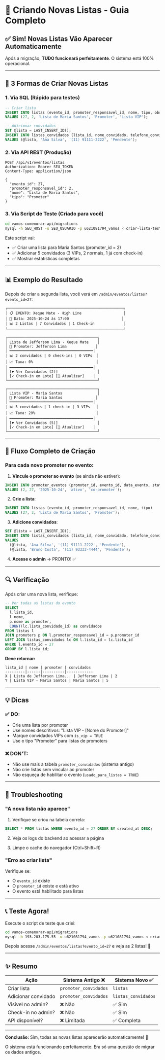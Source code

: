 # 🎯 Criando Novas Listas - Guia Completo

## ✅ Sim! Novas Listas Vão Aparecer Automaticamente

Após a migração, **TUDO funcionará perfeitamente**. O sistema está 100% operacional.

---

## 🚀 3 Formas de Criar Novas Listas

### **1. Via SQL (Rápido para testes)**

```sql
-- Criar lista
INSERT INTO listas (evento_id, promoter_responsavel_id, nome, tipo, observacoes)
VALUES (27, 2, 'Lista de Maria Santos', 'Promoter', 'Lista VIP');

-- Adicionar convidados
SET @lista = LAST_INSERT_ID();
INSERT INTO listas_convidados (lista_id, nome_convidado, telefone_convidado, status_checkin)
VALUES (@lista, 'Ana Silva', '(11) 91111-2222', 'Pendente');
```

### **2. Via API REST (Produção)**

```http
POST /api/v1/eventos/listas
Authorization: Bearer SEU_TOKEN
Content-Type: application/json

{
  "evento_id": 27,
  "promoter_responsavel_id": 2,
  "nome": "Lista de Maria Santos",
  "tipo": "Promoter"
}
```

### **3. Via Script de Teste (Criado para você)**

```bash
cd vamos-comemorar-api/migrations
mysql -h SEU_HOST -u SEU_USUARIO -p u621081794_vamos < criar-lista-teste-evento27.sql
```

Este script vai:
- ✅ Criar uma lista para Maria Santos (promoter_id = 2)
- ✅ Adicionar 5 convidados (3 VIPs, 2 normais, 1 já com check-in)
- ✅ Mostrar estatísticas completas

---

## 📊 Exemplo do Resultado

Depois de criar a segunda lista, você verá em `/admin/eventos/listas?evento_id=27`:

```
┌─────────────────────────────────────────────────────┐
│ 📋 EVENTO: Xeque Mate - High Line                   │
│ 📅 Data: 2025-10-24 às 17:00                        │
│ 📊 2 Listas | 7 Convidados | 1 Check-in             │
└─────────────────────────────────────────────────────┘

┌─────────────────────────────────────────┐
│ Lista de Jefferson Lima - Xeque Mate    │
│ 👤 Promoter: Jefferson Lima             │
│ ━━━━━━━━━━━━━━━━━━━━━━━━━━━━━━━━━━━━━━│
│ 📊 2 convidados | 0 check-ins | 0 VIPs  │
│ 📈 Taxa: 0%                             │
│ ━━━━━━━━━━━━━━━━━━━━━━━━━━━━━━━━━━━━━━│
│ [▼ Ver Convidados (2)]                  │
│ [✓ Check-in em Lote] [🔄 Atualizar]    │
└─────────────────────────────────────────┘

┌─────────────────────────────────────────┐
│ Lista VIP - Maria Santos                │
│ 👤 Promoter: Maria Santos               │
│ ━━━━━━━━━━━━━━━━━━━━━━━━━━━━━━━━━━━━━━│
│ 📊 5 convidados | 1 check-in | 3 VIPs   │
│ 📈 Taxa: 20%                            │
│ ━━━━━━━━━━━━━━━━━━━━━━━━━━━━━━━━━━━━━━│
│ [▼ Ver Convidados (5)]                  │
│ [✓ Check-in em Lote] [🔄 Atualizar]    │
└─────────────────────────────────────────┘
```

---

## 🎯 Fluxo Completo de Criação

### Para cada novo promoter no evento:

1. **Vincule o promoter ao evento** (se ainda não estiver):
```sql
INSERT INTO promoter_eventos (promoter_id, evento_id, data_evento, status, funcao)
VALUES (2, 27, '2025-10-24', 'ativo', 'co-promoter');
```

2. **Crie a lista**:
```sql
INSERT INTO listas (evento_id, promoter_responsavel_id, nome, tipo)
VALUES (27, 2, 'Lista de Maria Santos', 'Promoter');
```

3. **Adicione convidados**:
```sql
SET @lista = LAST_INSERT_ID();
INSERT INTO listas_convidados (lista_id, nome_convidado, telefone_convidado, status_checkin)
VALUES 
  (@lista, 'Ana Silva', '(11) 91111-2222', 'Pendente'),
  (@lista, 'Bruno Costa', '(11) 93333-4444', 'Pendente');
```

4. **Acesse o admin** → PRONTO! ✅

---

## 🔍 Verificação

Após criar uma nova lista, verifique:

```sql
-- Ver todas as listas do evento
SELECT 
  l.lista_id,
  l.nome,
  p.nome as promoter,
  COUNT(lc.lista_convidado_id) as convidados
FROM listas l
JOIN promoters p ON l.promoter_responsavel_id = p.promoter_id
LEFT JOIN listas_convidados lc ON l.lista_id = lc.lista_id
WHERE l.evento_id = 27
GROUP BY l.lista_id;
```

**Deve retornar:**
```
lista_id | nome | promoter | convidados
---------|------|----------|------------
X | Lista de Jefferson Lima... | Jefferson Lima | 2
Y | Lista VIP - Maria Santos | Maria Santos | 5
```

---

## 💡 Dicas

### ✅ DO:
- Crie uma lista por promoter
- Use nomes descritivos: "Lista VIP - [Nome do Promoter]"
- Marque convidados VIPs com `is_vip = TRUE`
- Use o tipo "Promoter" para listas de promoters

### ❌ DON'T:
- Não use mais a tabela `promoter_convidados` (sistema antigo)
- Não crie listas sem vincular ao promoter
- Não esqueça de habilitar o evento (`usado_para_listas = TRUE`)

---

## 🚨 Troubleshooting

### "A nova lista não aparece"

1. Verifique se criou na tabela correta:
```sql
SELECT * FROM listas WHERE evento_id = 27 ORDER BY created_at DESC;
```

2. Veja os logs do backend ao acessar a página

3. Limpe o cache do navegador (Ctrl+Shift+R)

### "Erro ao criar lista"

Verifique se:
- O `evento_id` existe
- O `promoter_id` existe e está ativo
- O evento está habilitado para listas

---

## 📞 Teste Agora!

Execute o script de teste que criei:

```bash
cd vamos-comemorar-api/migrations
mysql -h 193.203.175.55 -u u621081794_vamos -p u621081794_vamos < criar-lista-teste-evento27.sql
```

Depois acesse `/admin/eventos/listas?evento_id=27` e veja as 2 listas! 🎉

---

## ✨ Resumo

| Ação | Sistema Antigo ❌ | Sistema Novo ✅ |
|------|------------------|----------------|
| Criar lista | `promoter_convidados` | `listas` |
| Adicionar convidado | `promoter_convidados` | `listas_convidados` |
| Visível no admin? | ❌ Não | ✅ Sim |
| Check-in no admin? | ❌ Não | ✅ Sim |
| API disponível? | ❌ Limitada | ✅ Completa |

---

**Conclusão:** Sim, todas as novas listas aparecerão automaticamente! 🚀

O sistema está funcionando perfeitamente. Era só uma questão de migrar os dados antigos.



